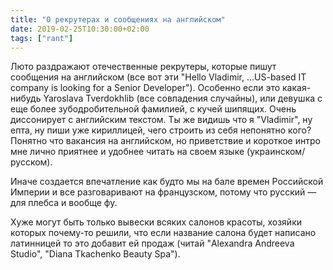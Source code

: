 ```yaml
---
title: "О рекрутерах и сообщениях на английском"
date: 2019-02-25T10:30:00+02:00
tags: ["rant"]
---
```


Люто раздражают отечественные рекрутеры, которые пишут сообщения на английском (все вот эти "Hello Vladimir, ...US-based IT company is looking for a Senior Developer"). Особенно если это какая-нибудь Yaroslava Tverdokhlib (все совпадения случайны), или девушка с еще более зубодробительной фамилией, с кучей шипящих. Очень диссонирует с английским текстом. Ты же видишь что я "Vladimir", ну епта, ну пиши уже кириллицей, чего строить из себя непонятно кого? Понятно что вакансия на английском, но приветствие и короткое интро мне лично приятнее и удобнее читать на своем языке (украинском/русском).

Иначе создается впечатление как будто мы на бале времен Российской Империи и все разговаривают на французском, потому что русский — для плебса и вообще фу.

Хуже могут быть только вывески всяких салонов красоты, хозяйки которых почему-то решили, что если название салона будет написано латинницей то это добавит ей продаж (читай "Alexandra Andreeva Studio", "Diana Tkachenko Beauty Spa").